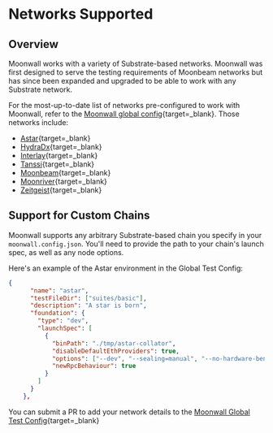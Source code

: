 # Networks Supported 

## Overview 
Moonwall works with a variety of Substrate-based networks. Moonwall was first designed to serve the testing requirements of Moonbeam networks but has since been expanded and upgraded to be able to work with any Substrate network. 

For the most-up-to-date list of networks pre-configured to work with Moonwall, refer to the [Moonwall global config](https://github.com/Moonsong-Labs/moonwall/blob/main/test/moonwall.config.json){target=_blank}. Those networks include: 

- [Astar](https://astar.network/){target=_blank}
- [HydraDx](https://hydradx.io/){target=_blank}
- [Interlay](https://www.interlay.io/){target=_blank}
- [Tanssi](https://www.tanssi.network/){target=_blank}
- [Moonbeam](https://docs.moonbeam.network/){target=_blank}
- [Moonriver](https://docs.moonbeam.network/){target=_blank}
- [Zeitgeist](https://zeitgeist.pm/){target=_blank}

## Support for Custom Chains

Moonwall supports any arbitrary Substrate-based chain you specify in your `moonwall.config.json`. You'll need to provide the path to your chain's launch spec, as well as any node options. 

Here's an example of the Astar environment in the Global Test Config:

```json
{
      "name": "astar",
      "testFileDir": ["suites/basic"],
      "description": "A star is born",
      "foundation": {
        "type": "dev",
        "launchSpec": [
          {
            "binPath": "./tmp/astar-collator",
            "disableDefaultEthProviders": true,
            "options": ["--dev", "--sealing=manual", "--no-hardware-benchmarks", "--no-telemetry"],
            "newRpcBehaviour": true
          }
        ]
      }
    },
```


You can submit a PR to add your network details to the [Moonwall Global Test Config](https://github.com/Moonsong-Labs/moonwall/blob/main/test/moonwall.config.json){target=_blank}
